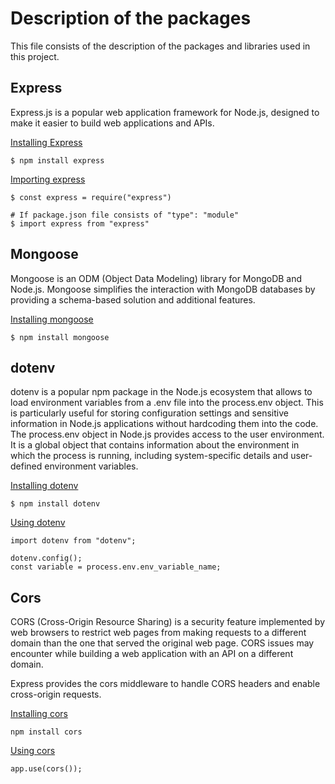 # Description of the packages

This file consists of the description of the packages and libraries used in this project.

## Express
Express.js is a popular web application framework for Node.js, designed to make it easier to build web applications and APIs.

<u>Installing Express</u>

```
$ npm install express
```

<u>Importing express</u>

```
$ const express = require("express")

# If package.json file consists of "type": "module"
$ import express from "express"
```

## Mongoose
Mongoose is an ODM (Object Data Modeling) library for MongoDB and Node.js. Mongoose simplifies the interaction with MongoDB databases by providing a schema-based solution and additional features.

<u>Installing mongoose</u>

```
$ npm install mongoose
```

## dotenv
dotenv is a popular npm package in the Node.js ecosystem that allows to load environment variables from a .env file into the process.env object. This is particularly useful for storing configuration settings and sensitive information in Node.js applications without hardcoding them into the code. The process.env object in Node.js provides access to the user environment. It is a global object that contains information about the environment in which the process is running, including system-specific details and user-defined environment variables.

<u>Installing dotenv</u>

```
$ npm install dotenv
```

<u>Using dotenv</u>

```
import dotenv from "dotenv";

dotenv.config();
const variable = process.env.env_variable_name;
```

## Cors

CORS (Cross-Origin Resource Sharing) is a security feature implemented by web browsers to restrict web pages from making requests to a different domain than the one that served the original web page. CORS issues may encounter while building a web application with an API on a different domain.

Express provides the cors middleware to handle CORS headers and enable cross-origin requests.

<u>Installing cors</u>

```
npm install cors
```

<u>Using cors</u>

```
app.use(cors());
```